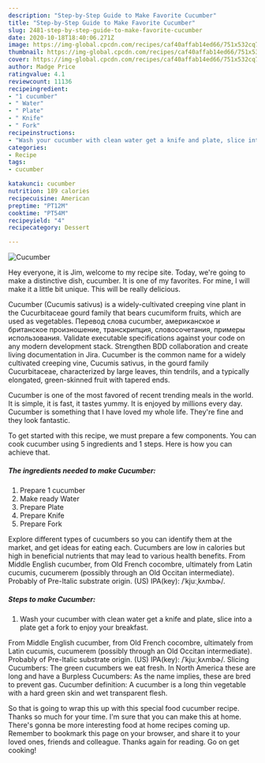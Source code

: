 ```yaml
---
description: "Step-by-Step Guide to Make Favorite Cucumber"
title: "Step-by-Step Guide to Make Favorite Cucumber"
slug: 2481-step-by-step-guide-to-make-favorite-cucumber
date: 2020-10-18T18:40:06.271Z
image: https://img-global.cpcdn.com/recipes/caf40affab14ed66/751x532cq70/cucumber-recipe-main-photo.jpg
thumbnail: https://img-global.cpcdn.com/recipes/caf40affab14ed66/751x532cq70/cucumber-recipe-main-photo.jpg
cover: https://img-global.cpcdn.com/recipes/caf40affab14ed66/751x532cq70/cucumber-recipe-main-photo.jpg
author: Madge Price
ratingvalue: 4.1
reviewcount: 11136
recipeingredient:
- "1 cucumber"
- " Water"
- " Plate"
- " Knife"
- " Fork"
recipeinstructions:
- "Wash your cucumber with clean water get a knife and plate, slice into a plate get a fork to enjoy your breakfast."
categories:
- Recipe
tags:
- cucumber

katakunci: cucumber 
nutrition: 189 calories
recipecuisine: American
preptime: "PT12M"
cooktime: "PT54M"
recipeyield: "4"
recipecategory: Dessert

---
```



![Cucumber](https://img-global.cpcdn.com/recipes/caf40affab14ed66/751x532cq70/cucumber-recipe-main-photo.jpg)

Hey everyone, it is Jim, welcome to my recipe site. Today, we're going to make a distinctive dish, cucumber. It is one of my favorites. For mine, I will make it a little bit unique. This will be really delicious.

Cucumber (Cucumis sativus) is a widely-cultivated creeping vine plant in the Cucurbitaceae gourd family that bears cucumiform fruits, which are used as vegetables. Перевод слова cucumber, американское и британское произношение, транскрипция, словосочетания, примеры использования. Validate executable specifications against your code on any modern development stack. Strengthen BDD collaboration and create living documentation in Jira. Cucumber is the common name for a widely cultivated creeping vine, Cucumis sativus, in the gourd family Cucurbitaceae, characterized by large leaves, thin tendrils, and a typically elongated, green-skinned fruit with tapered ends.

Cucumber is one of the most favored of recent trending meals in the world. It is simple, it is fast, it tastes yummy. It is enjoyed by millions every day. Cucumber is something that I have loved my whole life. They're fine and they look fantastic.


To get started with this recipe, we must prepare a few components. You can cook cucumber using 5 ingredients and 1 steps. Here is how you can achieve that.

<!--inarticleads1-->

##### The ingredients needed to make Cucumber:

1. Prepare 1 cucumber
1. Make ready  Water
1. Prepare  Plate
1. Prepare  Knife
1. Prepare  Fork


Explore different types of cucumbers so you can identify them at the market, and get ideas for eating each. Cucumbers are low in calories but high in beneficial nutrients that may lead to various health benefits. From Middle English cucumber, from Old French cocombre, ultimately from Latin cucumis, cucumerem (possibly through an Old Occitan intermediate). Probably of Pre-Italic substrate origin. (US) IPA(key): /ˈkjuːˌkʌmbɚ/. 

<!--inarticleads2-->

##### Steps to make Cucumber:

1. Wash your cucumber with clean water get a knife and plate, slice into a plate get a fork to enjoy your breakfast.


From Middle English cucumber, from Old French cocombre, ultimately from Latin cucumis, cucumerem (possibly through an Old Occitan intermediate). Probably of Pre-Italic substrate origin. (US) IPA(key): /ˈkjuːˌkʌmbɚ/. Slicing Cucumbers: The green cucumbers we eat fresh. In North America these are long and have a Burpless Cucumbers: As the name implies, these are bred to prevent gas. Cucumber definition: A cucumber is a long thin vegetable with a hard green skin and wet transparent flesh. 

So that is going to wrap this up with this special food cucumber recipe. Thanks so much for your time. I'm sure that you can make this at home. There's gonna be more interesting food at home recipes coming up. Remember to bookmark this page on your browser, and share it to your loved ones, friends and colleague. Thanks again for reading. Go on get cooking!
